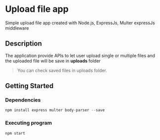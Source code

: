 # Upload file app

Simple upload file app created with Node.js, ExpressJs, Multer expressJs middleware

## Description

The application provide APIs to let user upload single or multiple files and the uploaded file will be save in **uploads** folder

> You can check saved files in uploads folder.

## Getting Started

### Dependencies

```JavaScript
npm install express multer body-parser --save
```

### Executing program

```JavaScript
npm start
```
